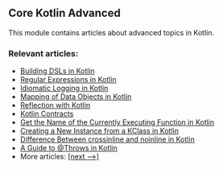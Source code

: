 ## Core Kotlin Advanced

This module contains articles about advanced topics in Kotlin.

### Relevant articles:
- [Building DSLs in Kotlin](https://www.baeldung.com/kotlin/dsl)
- [Regular Expressions in Kotlin](https://www.baeldung.com/kotlin/regular-expressions)
- [Idiomatic Logging in Kotlin](https://www.baeldung.com/kotlin/logging)
- [Mapping of Data Objects in Kotlin](https://www.baeldung.com/kotlin/data-objects)
- [Reflection with Kotlin](https://www.baeldung.com/kotlin/reflection)
- [Kotlin Contracts](https://www.baeldung.com/kotlin/contracts)
- [Get the Name of the Currently Executing Function in Kotlin](https://www.baeldung.com/kotlin/name-of-currently-executing-function)
- [Creating a New Instance from a KClass in Kotlin](https://www.baeldung.com/kotlin/kclass-new-instance)
- [Difference Between crossinline and noinline in Kotlin](https://www.baeldung.com/kotlin/crossinline-vs-noinline)
- [A Guide to @Throws in Kotlin](https://www.baeldung.com/kotlin/throws-annotation)
- More articles: [[next -->]](../core-kotlin-advanced-2)
